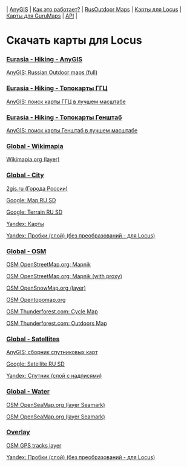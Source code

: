 | [AnyGIS][01] | [Как это работает?][02] | [RusOutdoor Maps][03] | [Карты для Locus][04] | [Карты для GuruMaps][05] | [API][06] |


[01]: https://nnngrach.github.io/map-sources/index
[02]: https://nnngrach.github.io/map-sources/Web/Html/Description
[03]: https://nnngrach.github.io/map-sources/Web/Html/RusOutdoor
[04]: https://nnngrach.github.io/map-sources/Web/Html/Locus
[05]: https://nnngrach.github.io/map-sources/Web/Html/Galileo
[06]: https://nnngrach.github.io/map-sources/Web/Html/Api
# Скачать карты для Locus


### [Eurasia - Hiking - AnyGIS](locus-actions://https/raw.githubusercontent.com/nnngrach/map-sources/master/Locus_online_maps/Installers/_Eurasia-Hiking.xml "Скачать всю группу")
[AnyGIS: Russian Outdoor maps (full)](locus-actions://https/raw.githubusercontent.com/nnngrach/map-sources/master/Locus_online_maps/Installers/__Eurasia-Hiking-RusOutdoorMaps.xml "Скачать эту карту")



### [Eurasia - Hiking - Топокарты ГГЦ](locus-actions://https/raw.githubusercontent.com/nnngrach/map-sources/master/Locus_online_maps/Installers/_Eurasia-Hiking-Topo.xml "Скачать всю группу")
[AnyGIS: поиск карты ГГЦ в лучшем масштабе](locus-actions://https/raw.githubusercontent.com/nnngrach/map-sources/master/Locus_online_maps/Installers/__Eurasia-Hiking-Topo-GGC_All.xml "Скачать эту карту")



### [Eurasia - Hiking - Топокарты Генштаб](locus-actions://https/raw.githubusercontent.com/nnngrach/map-sources/master/Locus_online_maps/Installers/_Eurasia-Hiking-Topo.xml "Скачать всю группу")
[AnyGIS: поиск карты Генштаб в лучшем масштабе](locus-actions://https/raw.githubusercontent.com/nnngrach/map-sources/master/Locus_online_maps/Installers/__Eurasia-Hiking-Topo-Genshtab_All.xml "Скачать эту карту")



### [Global - Wikimapia](locus-actions://https/raw.githubusercontent.com/nnngrach/map-sources/master/Locus_online_maps/Installers/_Global.xml "Скачать всю группу")
[Wikimapia.org (layer)](locus-actions://https/raw.githubusercontent.com/nnngrach/map-sources/master/Locus_online_maps/Installers/__Global-Wikimapia_satellite.xml "Скачать эту карту")



### [Global - City](locus-actions://https/raw.githubusercontent.com/nnngrach/map-sources/master/Locus_online_maps/Installers/_Global-City.xml "Скачать всю группу")
[2gis.ru (Города России)](locus-actions://https/raw.githubusercontent.com/nnngrach/map-sources/master/Locus_online_maps/Installers/__Global-City-2gis.xml "Скачать эту карту")

[Google: Map RU SD](locus-actions://https/raw.githubusercontent.com/nnngrach/map-sources/master/Locus_online_maps/Installers/__Global-City-Google_map.xml "Скачать эту карту")

[Google: Terrain RU SD](locus-actions://https/raw.githubusercontent.com/nnngrach/map-sources/master/Locus_online_maps/Installers/__Global-City-Google_terrain.xml "Скачать эту карту")

[Yandex: Карты](locus-actions://https/raw.githubusercontent.com/nnngrach/map-sources/master/Locus_online_maps/Installers/__Global-City-Yandex_map.xml "Скачать эту карту")

[Yandex: Пробки (слой) (без преобразований - для Locus)](locus-actions://https/raw.githubusercontent.com/nnngrach/map-sources/master/Locus_online_maps/Installers/__Global-City-Yandex_traffic.xml "Скачать эту карту")



### [Global - OSM](locus-actions://https/raw.githubusercontent.com/nnngrach/map-sources/master/Locus_online_maps/Installers/_Global-OSM.xml "Скачать всю группу")
[OSM OpenStreetMap.org: Mapnik](locus-actions://https/raw.githubusercontent.com/nnngrach/map-sources/master/Locus_online_maps/Installers/__Global-OSM-Mapnik.xml "Скачать эту карту")

[OSM OpenStreetMap.org: Mapnik (with proxy)](locus-actions://https/raw.githubusercontent.com/nnngrach/map-sources/master/Locus_online_maps/Installers/__Global-OSM-Mapnik_Proxy.xml "Скачать эту карту")

[OSM OpenSnowMap.org (layer)](locus-actions://https/raw.githubusercontent.com/nnngrach/map-sources/master/Locus_online_maps/Installers/__Global-OSM-OpenSnowMap.xml "Скачать эту карту")

[OSM Opentopomap.org](locus-actions://https/raw.githubusercontent.com/nnngrach/map-sources/master/Locus_online_maps/Installers/__Global-OSM-OpenTopoMap.xml "Скачать эту карту")

[OSM Thunderforest.com: Cycle Map](locus-actions://https/raw.githubusercontent.com/nnngrach/map-sources/master/Locus_online_maps/Installers/__Global-OSM-Thunderforest_Cycle.xml "Скачать эту карту")

[OSM Thunderforest.com: Outdoors Map](locus-actions://https/raw.githubusercontent.com/nnngrach/map-sources/master/Locus_online_maps/Installers/__Global-OSM-Thunderforest_Outdoor.xml "Скачать эту карту")



### [Global - Satellites](locus-actions://https/raw.githubusercontent.com/nnngrach/map-sources/master/Locus_online_maps/Installers/_Global-Satellites.xml "Скачать всю группу")
[AnyGIS: сборник спутниковых карт](locus-actions://https/raw.githubusercontent.com/nnngrach/map-sources/master/Locus_online_maps/Installers/__Global-Satellites-All.xml "Скачать эту карту")

[Google: Satellite RU SD](locus-actions://https/raw.githubusercontent.com/nnngrach/map-sources/master/Locus_online_maps/Installers/__Global-Satellites-Google_with_labels.xml "Скачать эту карту")

[Yandex: Спутник (слой с надписями)](locus-actions://https/raw.githubusercontent.com/nnngrach/map-sources/master/Locus_online_maps/Installers/__Global-Satellites-Yandex_with_labels.xml "Скачать эту карту")



### [Global - Water](locus-actions://https/raw.githubusercontent.com/nnngrach/map-sources/master/Locus_online_maps/Installers/_Global-Water.xml "Скачать всю группу")
[OSM OpenSeaMap.org (layer Seamark)](locus-actions://https/raw.githubusercontent.com/nnngrach/map-sources/master/Locus_online_maps/Installers/__Global-Water-OpenSeaMap.xml "Скачать эту карту")

[OSM OpenSeaMap.org (layer Seamark)](locus-actions://https/raw.githubusercontent.com/nnngrach/map-sources/master/Locus_online_maps/Installers/__Global-Water-OpenSeaMap_traffic.xml "Скачать эту карту")



### [Overlay](locus-actions://https/raw.githubusercontent.com/nnngrach/map-sources/master/Locus_online_maps/Installers/_Overlay.xml "Скачать всю группу")
[OSM GPS tracks layer](locus-actions://https/raw.githubusercontent.com/nnngrach/map-sources/master/Locus_online_maps/Installers/__Overlay-OpenSreetMaps_Tracks.xml "Скачать эту карту")

[Yandex: Пробки (слой) (без преобразований - для Locus)](locus-actions://https/raw.githubusercontent.com/nnngrach/map-sources/master/Locus_online_maps/Installers/__Overlay-Yandex_traffic.xml "Скачать эту карту")

